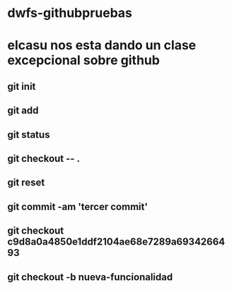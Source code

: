 # dwfs-githubpruebas
# elcasu nos esta dando un clase excepcional sobre github
## git init
## git add
## git status
## git checkout -- .
## git reset
## git commit -am 'tercer commit'
## git checkout c9d8a0a4850e1ddf2104ae68e7289a6934266493


## git checkout -b nueva-funcionalidad
